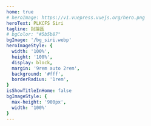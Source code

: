 ```yaml
---
home: true
# heroImage: https://v1.vuepress.vuejs.org/hero.png
heroText: PLKCFS Siri
tagline: 討論區
# bgColor: "#5b5b87"
bgImage: '/bg_siri.webp'
heroImageStyle: {
  width: '100%',
  height: '100%',
  display: block,
  margin: '9rem auto 2rem',
  background: '#fff',
  borderRadius: '1rem',
}
isShowTitleInHome: false
bgImageStyle: {
  max-height: '900px',
  width: '100%'
}
---
```


